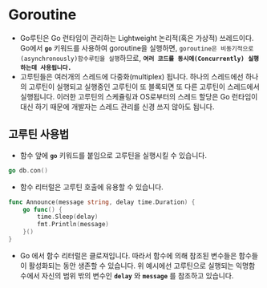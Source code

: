 # Goroutine

- Go루틴은 Go 런타임이 관리하는 Lightweight 논리적(혹은 가상적) 쓰레드이다. Go에서 __``go``__ 키워드를 사용하여 goroutine을 실행하면, ``goroutine은 비동기적으로(asynchronously)함수루틴을 실행``하므로, __``여러 코드를 동시에(Concurrently) 실행하는데 사용됩니다.``__
- 고루틴들은 여러개의 스레드에 다중화(multiplex) 됩니다. 하나의 스레드에선 하나의 고루틴이 실행되고 실행중인 고루틴이 또 블록되면 또 다른 고루틴이 스레드에서 실행됩니다. 이러한 고루틴의 스케쥴링과 OS로부터의 스레드 할당은 Go 런타임이 대신 하기 때문에 개발자는 스레드 관리를 신경 쓰지 않아도 됩니다.

## 고루틴 사용법

- 함수 앞에 __``go``__ 키워드를 붙임으로 고루틴을 실행시킬 수 있습니다. 
``` Go
go db.con()
```

- 함수 리터럴은 고루틴 호출에 유용할 수 있습니다.

``` Go
func Announce(message string, delay time.Duration) {
    go func() {
        time.Sleep(delay)
        fmt.Println(message)
    }()
}
```
- Go 에서 함수 리터럴은 클로져입니다. 따라서 함수에 의해 참조된 변수들은 함수들이 활성화되는 동안 생존할 수 있습니다. 위 예시에선 고루틴으로 실행되는 익명함수에서 자신의 범위 밖의 변수인 __``delay``__  와 __``message``__ 를 참조하고 있습니다.
